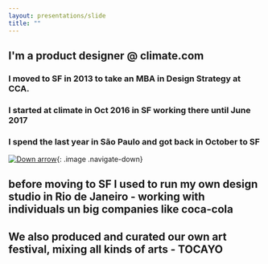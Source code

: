 ```yaml
---
layout: presentations/slide
title: ""
---
```

<section markdown="1">

## I'm a product designer @ climate.com
### I moved to SF in 2013 to take an MBA in Design Strategy at CCA.
### I started at climate in Oct 2016 in SF working there until June 2017
### I spend the last year in São Paulo  and got back in October to SF


[![Down arrow](https://res.cloudinary.com/diogorusso/image/upload/v1525226921/about/diogo-russo.jpg)](#){: .image .navigate-down}

</section>


<section markdown="1">

## before moving to SF I used to run my own design studio in Rio de Janeiro - working with individuals un big companies like coca-cola

</section>

<section markdown="1">

## We also produced and curated our own art festival, mixing all kinds of arts - TOCAYO

</section>